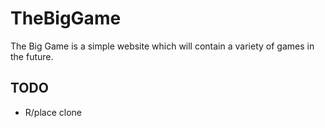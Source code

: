 # TheBigGame

The Big Game is a simple website which will contain a variety of games in the future.



## TODO

* R/place clone